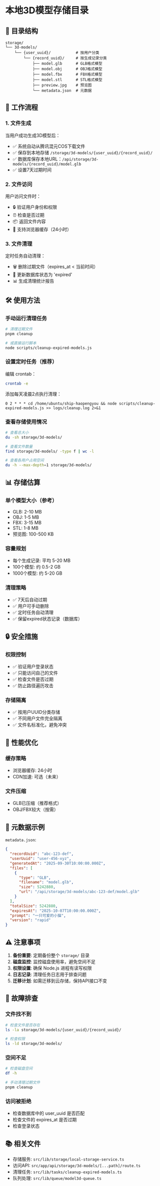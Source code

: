 # 本地3D模型存储目录

## 📁 目录结构

```
storage/
└── 3d-models/
    └── {user_uuid}/           # 按用户分类
        └── {record_uuid}/     # 按生成记录分类
            ├── model.glb      # GLB格式模型
            ├── model.obj      # OBJ格式模型
            ├── model.fbx      # FBX格式模型
            ├── model.stl      # STL格式模型
            ├── preview.jpg    # 预览图
            └── metadata.json  # 元数据
```

## 🔄 工作流程

### 1. 文件生成
当用户成功生成3D模型后：
- ✅ 系统自动从腾讯混元COS下载文件
- ✅ 保存到本地存储 `/storage/3d-models/{user_uuid}/{record_uuid}/`
- ✅ 数据库保存本地URL：`/api/storage/3d-models/{record_uuid}/model.glb`
- ✅ 设置7天过期时间

### 2. 文件访问
用户访问文件时：
- 🔒 验证用户身份和权限
- ⏰ 检查是否过期
- 📦 返回文件内容
- 🚀 支持浏览器缓存（24小时）

### 3. 文件清理
定时任务自动清理：
- 🗑️ 删除过期文件（expires_at < 当前时间）
- 🧹 更新数据库状态为 'expired'
- 📊 生成清理统计报告

## 🛠️ 使用方法

### 手动运行清理任务
```bash
# 清理过期文件
pnpm cleanup

# 或直接运行脚本
node scripts/cleanup-expired-models.js
```

### 设置定时任务（推荐）
编辑 crontab：
```bash
crontab -e
```

添加每天凌晨2点执行清理：
```
0 2 * * * cd /home/ubuntu/ship-haopengyou && node scripts/cleanup-expired-models.js >> logs/cleanup.log 2>&1
```

### 查看存储使用情况
```bash
# 查看总大小
du -sh storage/3d-models/

# 查看文件数量
find storage/3d-models/ -type f | wc -l

# 查看各用户占用空间
du -h --max-depth=1 storage/3d-models/
```

## 📊 存储估算

### 单个模型大小（参考）
- GLB: 2-10 MB
- OBJ: 1-5 MB
- FBX: 3-15 MB
- STL: 1-8 MB
- 预览图: 100-500 KB

### 容量规划
- 每个生成记录: 平均 5-20 MB
- 100个模型: 约 0.5-2 GB
- 1000个模型: 约 5-20 GB

### 清理策略
- ✅ 7天后自动过期
- ✅ 用户可手动删除
- ✅ 定时任务自动清理
- ✅ 保留expired状态记录（数据库）

## 🔒 安全措施

### 权限控制
- ✅ 验证用户登录状态
- ✅ 只能访问自己的文件
- ✅ 检查文件是否过期
- ✅ 防止路径遍历攻击

### 存储隔离
- ✅ 按用户UUID分类存储
- ✅ 不同用户文件完全隔离
- ✅ 文件名标准化，避免冲突

## 🚀 性能优化

### 缓存策略
- 浏览器缓存: 24小时
- CDN加速: 可选（未来）

### 文件压缩
- GLB已压缩（推荐格式）
- OBJ/FBX较大（按需）

## 📝 元数据示例

`metadata.json`:
```json
{
  "recordUuid": "abc-123-def",
  "userUuid": "user-456-xyz",
  "generatedAt": "2025-09-30T10:00:00.000Z",
  "files": [
    {
      "type": "GLB",
      "filename": "model.glb",
      "size": 5242880,
      "url": "/api/storage/3d-models/abc-123-def/model.glb"
    }
  ],
  "totalSize": 5242880,
  "expiresAt": "2025-10-07T10:00:00.000Z",
  "prompt": "一只可爱的小猫",
  "version": "rapid"
}
```

## ⚠️ 注意事项

1. **备份重要**: 定期备份整个 `storage/` 目录
2. **磁盘监控**: 监控磁盘使用率，避免空间不足
3. **权限设置**: 确保 Node.js 进程有读写权限
4. **日志记录**: 清理任务日志用于排查问题
5. **迁移计划**: 如需迁移到云存储，保持API接口不变

## 🔧 故障排查

### 文件找不到
```bash
# 检查文件是否存在
ls -la storage/3d-models/{user_uuid}/{record_uuid}/

# 检查权限
ls -ld storage/3d-models/
```

### 空间不足
```bash
# 检查磁盘空间
df -h

# 手动清理过期文件
pnpm cleanup
```

### 访问被拒绝
- 检查数据库中的 user_uuid 是否匹配
- 检查文件的 expires_at 是否过期
- 检查登录状态

## 📚 相关文件

- 存储服务: `src/lib/storage/local-storage-service.ts`
- 访问API: `src/app/api/storage/3d-models/[...path]/route.ts`
- 清理任务: `src/lib/tasks/cleanup-expired-models.ts`
- 队列处理: `src/lib/queue/model3d-queue.ts`
